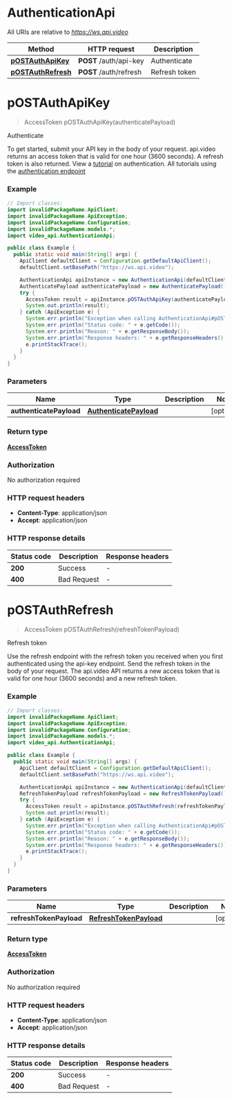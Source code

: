# AuthenticationApi

All URIs are relative to *https://ws.api.video*

| Method | HTTP request | Description |
|------------- | ------------- | -------------|
| [**pOSTAuthApiKey**](AuthenticationApi.md#pOSTAuthApiKey) | **POST** /auth/api-key | Authenticate |
| [**pOSTAuthRefresh**](AuthenticationApi.md#pOSTAuthRefresh) | **POST** /auth/refresh | Refresh token |


<a name="pOSTAuthApiKey"></a>
# **pOSTAuthApiKey**
> AccessToken pOSTAuthApiKey(authenticatePayload)

Authenticate

To get started, submit your API key in the body of your request. api.video returns an access token that is valid for one hour (3600 seconds). A refresh token is also returned. View a [tutorial](https://api.video/blog/tutorials/authentication-tutorial) on authentication. All tutorials using the [authentication endpoint](https://api.video/blog/endpoints/authenticate)

### Example
```java
// Import classes:
import invalidPackageName.ApiClient;
import invalidPackageName.ApiException;
import invalidPackageName.Configuration;
import invalidPackageName.models.*;
import video_api.AuthenticationApi;

public class Example {
  public static void main(String[] args) {
    ApiClient defaultClient = Configuration.getDefaultApiClient();
    defaultClient.setBasePath("https://ws.api.video");

    AuthenticationApi apiInstance = new AuthenticationApi(defaultClient);
    AuthenticatePayload authenticatePayload = new AuthenticatePayload(); // AuthenticatePayload | 
    try {
      AccessToken result = apiInstance.pOSTAuthApiKey(authenticatePayload);
      System.out.println(result);
    } catch (ApiException e) {
      System.err.println("Exception when calling AuthenticationApi#pOSTAuthApiKey");
      System.err.println("Status code: " + e.getCode());
      System.err.println("Reason: " + e.getResponseBody());
      System.err.println("Response headers: " + e.getResponseHeaders());
      e.printStackTrace();
    }
  }
}
```

### Parameters

| Name | Type | Description  | Notes |
|------------- | ------------- | ------------- | -------------|
| **authenticatePayload** | [**AuthenticatePayload**](AuthenticatePayload.md)|  | [optional] |

### Return type

[**AccessToken**](AccessToken.md)

### Authorization

No authorization required

### HTTP request headers

 - **Content-Type**: application/json
 - **Accept**: application/json

### HTTP response details
| Status code | Description | Response headers |
|-------------|-------------|------------------|
| **200** | Success |  -  |
| **400** | Bad Request |  -  |

<a name="pOSTAuthRefresh"></a>
# **pOSTAuthRefresh**
> AccessToken pOSTAuthRefresh(refreshTokenPayload)

Refresh token

Use the refresh endpoint with the refresh token you received when you first authenticated using the api-key endpoint. Send the refresh token in the body of your request. The api.video API returns a new access token that is valid for one hour (3600 seconds) and a new refresh token.  

### Example
```java
// Import classes:
import invalidPackageName.ApiClient;
import invalidPackageName.ApiException;
import invalidPackageName.Configuration;
import invalidPackageName.models.*;
import video_api.AuthenticationApi;

public class Example {
  public static void main(String[] args) {
    ApiClient defaultClient = Configuration.getDefaultApiClient();
    defaultClient.setBasePath("https://ws.api.video");

    AuthenticationApi apiInstance = new AuthenticationApi(defaultClient);
    RefreshTokenPayload refreshTokenPayload = new RefreshTokenPayload(); // RefreshTokenPayload | 
    try {
      AccessToken result = apiInstance.pOSTAuthRefresh(refreshTokenPayload);
      System.out.println(result);
    } catch (ApiException e) {
      System.err.println("Exception when calling AuthenticationApi#pOSTAuthRefresh");
      System.err.println("Status code: " + e.getCode());
      System.err.println("Reason: " + e.getResponseBody());
      System.err.println("Response headers: " + e.getResponseHeaders());
      e.printStackTrace();
    }
  }
}
```

### Parameters

| Name | Type | Description  | Notes |
|------------- | ------------- | ------------- | -------------|
| **refreshTokenPayload** | [**RefreshTokenPayload**](RefreshTokenPayload.md)|  | [optional] |

### Return type

[**AccessToken**](AccessToken.md)

### Authorization

No authorization required

### HTTP request headers

 - **Content-Type**: application/json
 - **Accept**: application/json

### HTTP response details
| Status code | Description | Response headers |
|-------------|-------------|------------------|
| **200** | Success |  -  |
| **400** | Bad Request |  -  |

